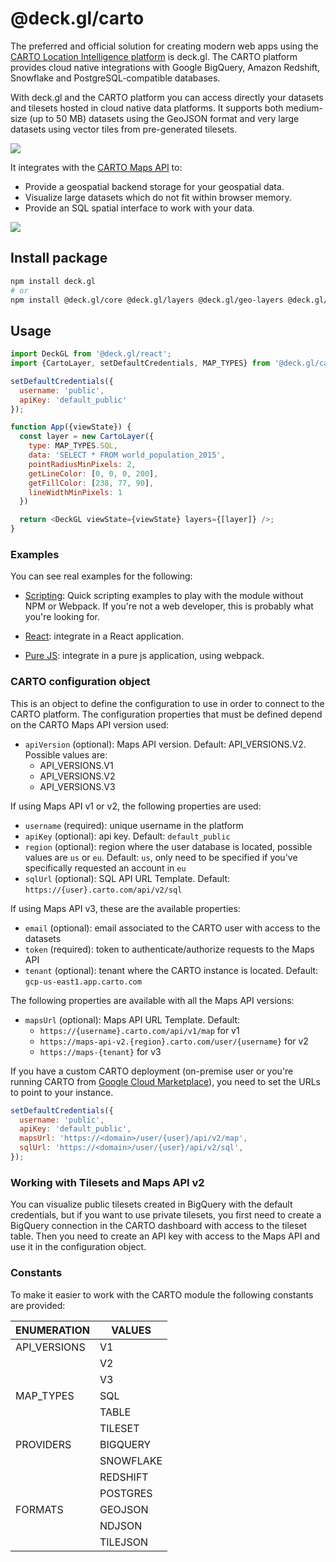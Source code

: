 # @deck.gl/carto

The preferred and official solution for creating modern web apps using the [CARTO Location Intelligence platform](https://carto.com/) is deck.gl. The CARTO platform provides cloud native integrations with Google BigQuery, Amazon Redshift, Snowflake and PostgreSQL-compatible databases.

With deck.gl and the CARTO platform you can access directly your datasets and tilesets hosted in cloud native data platforms. It supports both medium-size (up to 50 MB) datasets using the GeoJSON format and very large datasets using vector tiles from pre-generated tilesets.

<img src="https://raw.githubusercontent.com/CartoDB/viz-doc/master/deck.gl/img/osm_buildings.jpg" />

It integrates with the [CARTO Maps API](https://carto.com/developers/maps-api/reference/) to:

* Provide a geospatial backend storage for your geospatial data.
* Visualize large datasets which do not fit within browser memory.
* Provide an SQL spatial interface to work with your data.

<img src="https://raw.githubusercontent.com/CartoDB/viz-doc/master/deck.gl/img/eu_rivers.jpg" />


## Install package

```bash
npm install deck.gl
# or
npm install @deck.gl/core @deck.gl/layers @deck.gl/geo-layers @deck.gl/carto
```

## Usage

```js
import DeckGL from '@deck.gl/react';
import {CartoLayer, setDefaultCredentials, MAP_TYPES} from '@deck.gl/carto';

setDefaultCredentials({
  username: 'public',
  apiKey: 'default_public'
});

function App({viewState}) {
  const layer = new CartoLayer({
    type: MAP_TYPES.SQL,
    data: 'SELECT * FROM world_population_2015',
    pointRadiusMinPixels: 2,
    getLineColor: [0, 0, 0, 200],
    getFillColor: [238, 77, 90],
    lineWidthMinPixels: 1
  })

  return <DeckGL viewState={viewState} layers={[layer]} />;
}
```

### Examples

You can see real examples for the following:

* [Scripting](https://carto.com/developers/deck-gl/examples/): Quick scripting examples to play with the module without NPM or Webpack. If you're not a web developer, this is probably what you're looking for.

* [React](https://github.com/CartoDB/viz-doc/tree/master/deck.gl/examples/react): integrate in a React application.

* [Pure JS](https://github.com/CartoDB/viz-doc/tree/master/deck.gl/examples/pure-js): integrate in a pure js application, using webpack.


### CARTO configuration object

This is an object to define the configuration to use in order to connect to the CARTO platform. The configuration properties that must be defined depend on the CARTO Maps API version used:

* `apiVersion` (optional): Maps API version. Default: API_VERSIONS.V2. Possible values are:
  * API_VERSIONS.V1
  * API_VERSIONS.V2
  * API_VERSIONS.V3

If using Maps API v1 or v2, the following properties are used:

* `username` (required): unique username in the platform
* `apiKey` (optional): api key. Default: `default_public`
* `region` (optional): region where the user database is located, possible values are `us` or `eu`. Default: `us`, only need to be specified if you've specifically requested an account in `eu`
* `sqlUrl` (optional): SQL API URL Template. Default: `https://{user}.carto.com/api/v2/sql`

If using Maps API v3, these are the available properties:

* `email` (optional): email associated to the CARTO user with access to the datasets
* `token` (required): token to authenticate/authorize requests to the Maps API
* `tenant` (optional): tenant where the CARTO instance is located. Default: `gcp-us-east1.app.carto.com`

The following properties are available with all the Maps API versions:

* `mapsUrl` (optional): Maps API URL Template. Default: 
  * `https://{username}.carto.com/api/v1/map` for v1
  * `https://maps-api-v2.{region}.carto.com/user/{username}` for v2
  * `https://maps-{tenant}` for v3

If you have a custom CARTO deployment (on-premise user or you're running CARTO from [Google Cloud Marketplace](https://console.cloud.google.com/marketplace/product/cartodb-public/carto-enterprise-byol)), you need to set the URLs to point to your instance. 

```js
setDefaultCredentials({
  username: 'public',
  apiKey: 'default_public',
  mapsUrl: 'https://<domain>/user/{user}/api/v2/map',
  sqlUrl: 'https://<domain>/user/{user}/api/v2/sql',
});
```

### Working with Tilesets and Maps API v2

You can visualize public tilesets created in BigQuery with the default credentials, but if you want to use private tilesets, you first need to create a BigQuery connection in the CARTO dashboard with access to the tileset table. Then you need to create an API key with access to the Maps API and use it in the configuration object.

### Constants

To make it easier to work with the CARTO module the following constants are provided:

| ENUMERATION     | VALUES      |
| --------------- | ----------- |
| API_VERSIONS    | V1          |
|                 | V2          | 
|                 | V3          |
| MAP_TYPES       | SQL         |       
|                 | TABLE       |
|                 | TILESET     |
| PROVIDERS       | BIGQUERY    |
|                 | SNOWFLAKE   |
|                 | REDSHIFT    |
|                 | POSTGRES    |
| FORMATS         | GEOJSON     |
|                 | NDJSON      |
|                 | TILEJSON    |
